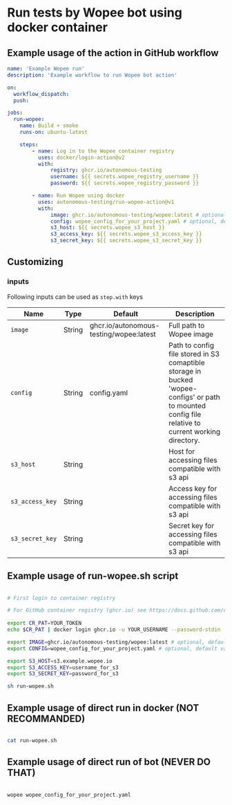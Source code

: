 # Run tests by Wopee bot using docker container

## Example usage of the action in GitHub workflow

```YAML
name: 'Example Wopee run'
description: 'Example workflow to run Wopee bot action'

on:
  workflow_dispatch:
  push:

jobs:
  run-wopee:
    name: Build + smoke
    runs-on: ubuntu-latest

    steps:
        - name: Log in to the Wopee container registry
          uses: docker/login-action@v2
          with:
              registry: ghcr.io/autonomous-testing
              username: ${{ secrets.wopee_registry_username }}
              password: ${{ secrets.wopee_registry_password }}

        - name: Run Wopee using docker
          uses: autonomous-testing/run-wopee-action@v1
          with:
              image: ghcr.io/autonomous-testing/wopee:latest # optional, default value: ghcr.io/autonomous-testing/wopee:latest
              config: wopee_config_for_your_project.yaml # optional, default value: config.yaml
              s3_host: ${{ secrets.wopee_s3_host }}
              s3_access_key: ${{ secrets.wopee_s3_access_key }}
              s3_secret_key: ${{ secrets.wopee_s3_secret_key }}

```
## Customizing

### inputs

Following inputs can be used as `step.with` keys

| Name             | Type    | Default                                  | Description                        |
|------------------|---------|------------------------------------------|------------------------------------|
| `image`          | String  | ghcr.io/autonomous-testing/wopee:latest  | Full path to Wopee image |
| `config`         | String  | config.yaml                              | Path to config file stored in S3 comaptible storage in bucked 'wopee-configs' or path to mounted config file relative to current working directory. |
| `s3_host`        | String  |                                          | Host for accessing files compatible with s3 api |
| `s3_access_key`  | String  |                                          | Access key for accessing files compatible with s3 api |
| `s3_secret_key`  | String  |                                          | Secret key for accessing files compatible with s3 api |

## Example usage of run-wopee.sh script

```Bash

# First login to container registry

# For GitHub container registry (ghcr.io) see https://docs.github.com/en/packages/working-with-a-github-packages-registry/working-with-the-container-registry#authenticating-to-the-container-registry
 
export CR_PAT=YOUR_TOKEN
echo $CR_PAT | docker login ghcr.io -u YOUR_USERNAME --password-stdin

export IMAGE=ghcr.io/autonomous-testing/wopee:latest # optional, default value: ghcr.io/autonomous-testing/wopee:latest
export CONFIG=wopee_config_for_your_project.yaml # optional, default value: config.yaml

export S3_HOST=s3.example.wopee.io
export S3_ACCESS_KEY=username_for_s3
export S3_SECRET_KEY=password_for_s3

sh run-wopee.sh

```

## Example usage of direct run in docker (NOT RECOMMANDED)

```Bash

cat run-wopee.sh

```

## Example usage of direct run of bot (NEVER DO THAT)

```Bash

wopee wopee_config_for_your_project.yaml

```